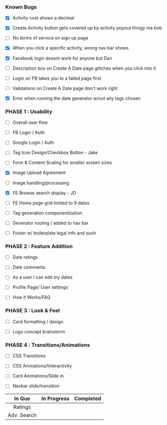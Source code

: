 ### Known Bugs
- [X] Activity cost shows a decimal
- [X] Create Activity button gets covered up by activity popout thingy ma bob
- [ ] No terms of service on sign up page
- [X] When you click a specific activity, wrong nav bar shows
- [X] Facebook login doesnt work for anyone but Dan
- [ ] Description box on Create A Date page glitches when you click into it
- [ ] Login w/ FB takes you to a failed page first
- [ ] Validations on Create A Date page don't work right
- [X] Error when running the date generator w/out any tags chosen


### PHASE 1 : Usability
- [ ] Overall user flow
- [ ] FB Login / Auth
- [ ] Google Login / Auth
- [ ] Tag Icon Design/Checkbox Button - Jake
- [ ] Form & Content Scaling for smaller screen sizes
- [X] Image Upload Agreement
- [ ] Image handling/processing
- [X] FE Browse search display - JD
- [ ] FE Home page grid limited to 9 dates
- [ ] Tag generation componentization
- [ ] Generator routing / added to nav bar
- [ ] Footer w/ boilerplate legal info and such


### PHASE 2 : Feature Addition
- [ ] Date ratings
- [ ] Date comments
- [ ] As a user I can edit my dates
- [ ] Profile Page/ User settings
- [ ] How it Works/FAQ


### PHASE 3 : Look & Feel
- [ ] Card formatting / design
- [ ] Logo concept brainstorm


### PHASE 4 : Transitions/Animations
- [ ] CSS Transitions
- [ ] CSS Animations/Interactivity
- [ ] Card Animations/Slide in
- [ ] Navbar slide/transition




|    In Que     |  In Progress  |  Completed  |
| :-----------: | :-----------: | :---------: |
|    Ratings    |               |   
|  Adv. Search  |               |
